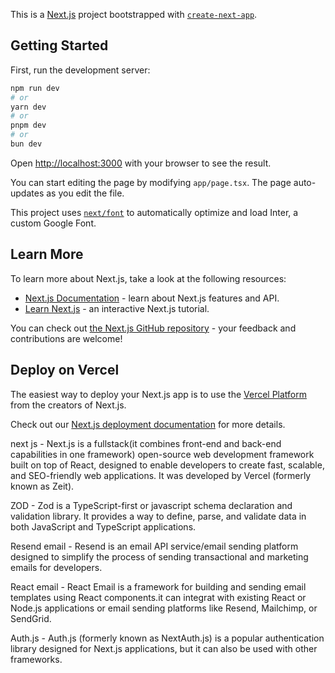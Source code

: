 This is a [Next.js](https://nextjs.org/) project bootstrapped with [`create-next-app`](https://github.com/vercel/next.js/tree/canary/packages/create-next-app).

## Getting Started

First, run the development server:

```bash
npm run dev
# or
yarn dev
# or
pnpm dev
# or
bun dev
```

Open [http://localhost:3000](http://localhost:3000) with your browser to see the result.

You can start editing the page by modifying `app/page.tsx`. The page auto-updates as you edit the file.

This project uses [`next/font`](https://nextjs.org/docs/basic-features/font-optimization) to automatically optimize and load Inter, a custom Google Font.

## Learn More

To learn more about Next.js, take a look at the following resources:

- [Next.js Documentation](https://nextjs.org/docs) - learn about Next.js features and API.
- [Learn Next.js](https://nextjs.org/learn) - an interactive Next.js tutorial.

You can check out [the Next.js GitHub repository](https://github.com/vercel/next.js/) - your feedback and contributions are welcome!

## Deploy on Vercel

The easiest way to deploy your Next.js app is to use the [Vercel Platform](https://vercel.com/new?utm_medium=default-template&filter=next.js&utm_source=create-next-app&utm_campaign=create-next-app-readme) from the creators of Next.js.

Check out our [Next.js deployment documentation](https://nextjs.org/docs/deployment) for more details.

next js - Next.js is a fullstack(it combines front-end and back-end capabilities in one framework) open-source web development framework built on top of React, designed to enable developers to create fast, scalable, and SEO-friendly web applications. It was developed by Vercel (formerly known as Zeit).

ZOD - Zod is a TypeScript-first or javascript schema declaration and validation library. It provides a way to define, parse, and validate data in both JavaScript and TypeScript applications.

Resend email - Resend is an email API service/email sending platform designed to simplify the process of sending transactional and marketing emails for developers.

React email - React Email is a framework for building and sending email templates using React components.it can integrat with existing React or Node.js applications or email sending platforms like Resend, Mailchimp, or SendGrid.

Auth.js - Auth.js (formerly known as NextAuth.js) is a popular authentication library designed for Next.js applications, but it can also be used with other frameworks.
